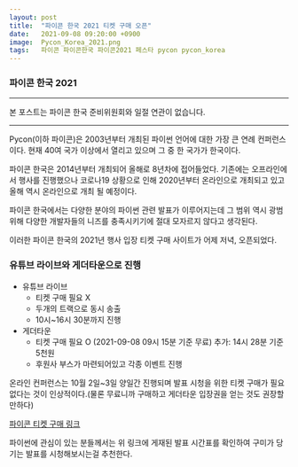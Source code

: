 ```yaml
---
layout: post
title:  "파이콘 한국 2021 티켓 구매 오픈"
date:   2021-09-08 09:20:00 +0900
image:  Pycon_Korea_2021.png
tags:   파이콘 파이콘한국 파이콘2021 페스타 pycon pycon_korea
---
```



### 파이콘 한국 2021

***

본 포스트는 파이콘 한국 준비위원회와 일절 연관이 없습니다.

***

Pycon(이하 파이콘)은 2003년부터 개최된 파이썬 언어에 대한 가장 큰 연례 컨퍼런스이다. 현재 40여 국가 이상에서 열리고 있으며 그 중 한 국가가 한국이다.

파이콘 한국은 2014년부터 개최되어 올해로 8년차에 접어들었다. 기존에는 오프라인에서 행사를 진행했으나 코로나19 상황으로 인해 2020년부터 온라인으로 개최되고 있고 올해 역시 온라인으로 개최 될 예정이다.

파이콘 한국에서는 다양한 분야의 파이썬 관련 발표가 이루어지는데 그 범위 역시 광범위해 다양한 개발자들의 니즈를 충족시키기에 절대 모자르지 않다고 생각된다.

이러한 파이콘 한국의 2021년 행사 입장 티켓 구매 사이트가 어제 저녁, 오픈되었다.

### 유튜브 라이브와 게더타운으로 진행

- 유튜브 라이브
  - 티켓 구매 필요 X
  - 두개의 트랙으로 동시 송출
  - 10시~16시 30분까지 진행
- 게더타운
  - 티켓 구매 필요 O (2021-09-08 09시 15분 기준 무료) 추가: 14시 28분 기준 5천원
  - 후원사 부스가 마련되어있고 각종 이벤트 진행

온라인 컨퍼런스는 10월 2일~3일 양일간 진행되며 발표 시청을 위한 티켓 구매가 필요 없다는 것이 인상적이다.(물론 무료니까 구매하고 게더타운 입장권을 얻는 것도 권장할 만하다)

[파이콘 티켓 구매 링크](https://festa.io/events/1788)

파이썬에 관심이 있는 분들께서는 위 링크에 게재된 발표 시간표를 확인하여 구미가 당기는 발표를 시청해보시는걸 추천한다.
